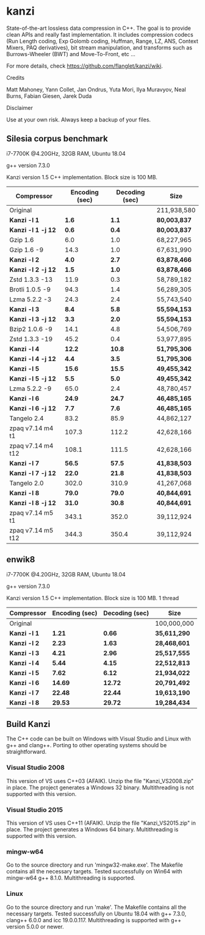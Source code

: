 kanzi
=====


State-of-the-art lossless data compression in C++.
The goal is to provide clean APIs and really fast implementation.
It includes compression codecs (Run Length coding, Exp Golomb coding, Huffman, Range, LZ, ANS, Context Mixers, PAQ derivatives), bit stream manipulation, and transforms such as Burrows-Wheeler (BWT) and Move-To-Front, etc ...



For more details, check https://github.com/flanglet/kanzi/wiki.

Credits

Matt Mahoney,
Yann Collet,
Jan Ondrus,
Yuta Mori,
Ilya Muravyov,
Neal Burns,
Fabian Giesen,
Jarek Duda

Disclaimer

Use at your own risk. Always keep a backup of your files.



Silesia corpus benchmark
-------------------------

i7-7700K @4.20GHz, 32GB RAM, Ubuntu 18.04

g++ version 7.3.0

Kanzi version 1.5 C++ implementation. Block size is 100 MB. 


|        Compressor           | Encoding (sec)  | Decoding (sec)  |    Size          |
|-----------------------------|-----------------|-----------------|------------------|
|Original     	              |                 |                 |   211,938,580    |	
|**Kanzi -l 1**               |  	   **1.6** 	  |     **1.1**     |  **80,003,837**  |
|**Kanzi -l 1 -j 12**         |  	   **0.6** 	  |     **0.4**     |  **80,003,837**  |
|Gzip 1.6	                    |        6.0      |       1.0       |    68,227,965    |        
|Gzip 1.6	-9                  |       14.3      |       1.0       |    67,631,990    |        
|**Kanzi -l 2**               |	     **4.0**	  |     **2.7**     |  **63,878,466**  |
|**Kanzi -l 2 -j 12**         |	     **1.5**	  |     **1.0**     |  **63,878,466**  |
|Zstd 1.3.3 -13               |	      11.9      |       0.3       |    58,789,182    |
|Brotli 1.0.5 -9              |       94.3      |       1.4       |    56,289,305    |
|Lzma 5.2.2 -3	              |       24.3	    |       2.4       |    55,743,540    |
|**Kanzi -l 3**               |	     **8.4**	  |     **5.8**     |  **55,594,153**  |
|**Kanzi -l 3 -j 12**         |	     **3.3**	  |     **2.0**     |  **55,594,153**  |
|Bzip2 1.0.6 -9	              |       14.1      |       4.8       |    54,506,769	   |
|Zstd 1.3.3 -19	              |       45.2      |       0.4       |    53,977,895    |
|**Kanzi -l 4**               |	    **12.2**	  |    **10.8**     |  **51,795,306**  |
|**Kanzi -l 4 -j 12**         |      **4.4**    |     **3.5**     |  **51,795,306**  |
|**Kanzi -l 5**	              |     **15.6**    |    **15.5**     |  **49,455,342**  |
|**Kanzi -l 5 -j 12**         |      **5.5**    |     **5.0**     |  **49,455,342**  |
|Lzma 5.2.2 -9                |       65.0	    |       2.4       |    48,780,457    |
|**Kanzi -l 6**               |     **24.9**	  |    **24.7**     |  **46,485,165**  |
|**Kanzi -l 6 -j 12**         |      **7.7**	  |     **7.6**     |  **46,485,165**  |
|Tangelo 2.4	                |       83.2      |      85.9       |    44,862,127    |
|zpaq v7.14 m4 t1             |      107.3	    |     112.2       |    42,628,166    |
|zpaq v7.14 m4 t12            |      108.1	    |     111.5       |    42,628,166    |
|**Kanzi -l 7**               |     **56.5**	  |    **57.5**     |  **41,838,503**  |
|**Kanzi -l 7 -j 12**         |     **22.0**	  |    **21.8**     |  **41,838,503**  |
|Tangelo 2.0	                |      302.0    	|     310.9       |    41,267,068    |
|**Kanzi -l 8**               |     **79.0**	  |    **79.0**     |  **40,844,691**  |
|**Kanzi -l 8 -j 12**         |     **31.0**	  |    **30.8**     |  **40,844,691**  |
|zpaq v7.14 m5 t1             |	     343.1	    |     352.0       |    39,112,924    |
|zpaq v7.14 m5 t12            |	     344.3	    |     350.4       |    39,112,924    |


enwik8
-------

i7-7700K @4.20GHz, 32GB RAM, Ubuntu 18.04

g++ version 7.3.0

Kanzi version 1.5 C++ implementation. Block size is 100 MB. 1 thread


|        Compressor           | Encoding (sec)  | Decoding (sec)  |    Size          |
|-----------------------------|-----------------|-----------------|------------------|
|Original     	              |                 |                 |   100,000,000    |	
|**Kanzi -l 1**               |  	  **1.21** 	  |    **0.66**     |  **35,611,290**  |
|**Kanzi -l 2**               |     **2.23**    |    **1.63**     |  **28,468,601**  |        
|**Kanzi -l 3**               |	    **4.21**    |    **2.96**     |  **25,517,555**  |
|**Kanzi -l 4**               |	    **5.44**	  |    **4.15**     |  **22,512,813**  |
|**Kanzi -l 5**               |	    **7.62**	  |    **6.12**     |  **21,934,022**  |
|**Kanzi -l 6**               |	   **14.69**	  |   **12.72**     |  **20,791,492**  |
|**Kanzi -l 7**               |	   **22.48**	  |   **22.44**     |  **19,613,190**  |
|**Kanzi -l 8**               |	   **29.53**	  |   **29.72**     |  **19,284,434**  |


Build Kanzi
-----------

The C++ code can be built on Windows with Visual Studio and Linux with g++ and clang++.
Porting to other operating systems should be straightforward.

### Visual Studio 2008
This version of VS uses C++03 (AFAIK). Unzip the file "Kanzi_VS2008.zip" in place.
The project generates a Windows 32 binary. Multithreading is not supported with this version.

### Visual Studio 2015
This version of VS uses C++11 (AFAIK). Unzip the file "Kanzi_VS2015.zip" in place.
The project generates a Windows 64 binary. Multithreading is supported with this version.

### mingw-w64
Go to the source directory and run 'mingw32-make.exe'. The Makefile contains all the necessary
targets. Tested successfully on Win64 with mingw-w64 g++ 8.1.0. Multithreading is supported.

### Linux
Go to the source directory and run 'make'. The Makefile contains all the necessary
targets. Tested successfully on Ubuntu 18.04 with g++ 7.3.0, clang++ 6.0.0
and icc 19.0.0.117. Multithreading is supported with g++ version 5.0.0 or newer.
